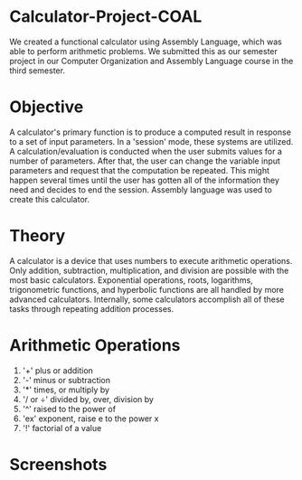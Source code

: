 # Calculator-Project-COAL
We created a functional calculator using Assembly Language, which was able to perform arithmetic problems. We submitted this as our semester project in our Computer Organization and Assembly Language course in the third semester.

# Objective
A calculator's primary function is to produce a computed result in response to a set of input parameters. In a 'session' mode, these systems are utilized. A calculation/evaluation is conducted when the user submits values for a number of parameters. After that, the user can change the variable input parameters and request that the computation be repeated. This might happen several times until the user has gotten all of the information they need and decides to end the session. Assembly language was used to create this calculator.

# Theory
A calculator is a device that uses numbers to execute arithmetic operations. Only addition, subtraction, multiplication, and division are possible with the most basic calculators. Exponential operations, roots, logarithms, trigonometric functions, and hyperbolic functions are all handled by more advanced calculators. Internally, some calculators accomplish all of these tasks through repeating addition processes.

# Arithmetic Operations
1) '+' plus or addition
2) '-' minus or subtraction
3) '*' times, or multiply by
4) '/ or ÷' divided by, over, division by
5) '^' raised to the power of
6) 'ex' exponent, raise e to the power x
7) '!' factorial of a value

# Screenshots
